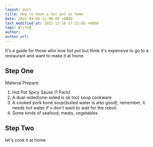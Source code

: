 ```yaml
---
layout: post
title: How to have a hot pot at home
date: 2022-09-05 12:00:00 +0800
last_modified_at: 2022-12-16 17:21:05 +0800
tags: [life]
author:
author_url:
---
```

It's a guide for those who love hot pot but think it's expensive to go to a restaurant and want to make it at home.

## Step One

Material Prepare:

1. Hot Pot Spicy Sause (1 Pack)
2. A dual-sided(one-sided is ok too) soup cookware
3. A cooked pork bone soup(boiled water is also good), remember, it needs hot water If u don't want to wait for the reboil.
4. Some kinds of seafood, meats, vegetables

## Step Two

let's cook it at home.

